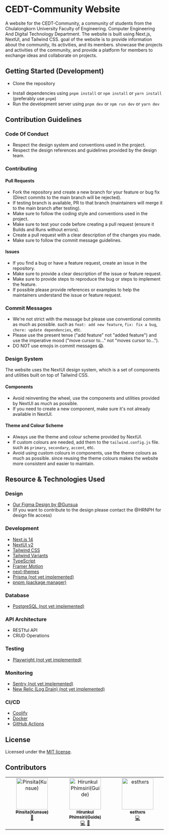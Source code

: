 # CEDT-Community Website

A website for the CEDT-Community, a community of students from the Chulalongkorn University Faculty of Engineering.
Computer Engineering And Digital Technology Department. The website is built using Next.js, NextUI, and Tailwind CSS.
goal of the website is to provide information about the community, its activities, and its members.
showcase the projects and activities of the community, and provide a platform for members to exchange ideas and collaborate on projects.

## Getting Started (Development)
- Clone the repository
<!-- TODO: Add Guidelines about envs later -->
- Install dependencies using `pnpm install` or `npm install` or `yarn install` (preferably use `pnpm`)
- Run the development server using `pnpm dev` or `npm run dev` or `yarn dev`

## Contribution Guidelines
### Code Of Conduct
- Respect the design system and conventions used in the project.
- Respect the design references and guidelines provided by the design team.
### Contributing
#### Pull Requests
- Fork the repository and create a new branch for your feature or bug fix (Direct commits to the main branch will be rejected).
- If testing branch is available, PR to that branch (maintainers will merge it to the main branch after testing).
- Make sure to follow the coding style and conventions used in the project.
- Make sure to test your code before creating a pull request (ensure it Builds and Runs without errors).
- Create a pull request with a clear description of the changes you made.
- Make sure to follow the commit message guidelines.
#### Issues
- If you find a bug or have a feature request, create an issue in the repository.
- Make sure to provide a clear description of the issue or feature request.
- Make sure to provide steps to reproduce the bug or steps to implement the feature.
- If possible please provide references or examples to help the maintainers understand the issue or feature request.
### Commit Messages
- We're not strict with the message but please use conventional commits as much as possible. such as `feat: add new feature`, `fix: fix a bug`, `chore: update dependencies`, etc.
- Please use the present tense ("add feature" not "added feature") and use the imperative mood ("move cursor to..." not "moves cursor to...").
- DO NOT use emojis in commit messages 😱.
### Design System
The website uses the NextUI design system, which is a set of components and utilities built on top of Tailwind CSS.
#### Components
- Avoid reinventing the wheel, use the components and utilities provided by NextUI as much as possible.
- If you need to create a new component, make sure it's not already available in NextUI.
#### Theme and Colour Scheme
- Always use the theme and colour scheme provided by NextUI.
- If custom colours are needed, add them to the `tailwind.config.js` file. such as `primary`, `secondary`, `accent`, etc.
- Avoid using custom colours in components, use the theme colours as much as possible. since reusing the theme colours makes the website more consistent and easier to maintain.

## Resource & Technologies Used
### Design
- [Our Figma Design by @Gunsua](https://www.figma.com/file/sWz4sWAIyFydHSnXQ02Ebp/cedt.community?type=design&node-id=0%3A1&mode=design&t=WBxCIIDkfzbPfiN1-1)
- (If you want to contribute to the design please contact the @HRNPH for design file access)
### Development
- [Next.js 14](https://nextjs.org/docs/getting-started)
- [NextUI v2](https://nextui.org/)
- [Tailwind CSS](https://tailwindcss.com/)
- [Tailwind Variants](https://tailwind-variants.org)
- [TypeScript](https://www.typescriptlang.org/)
- [Framer Motion](https://www.framer.com/motion/)
- [next-themes](https://github.com/pacocoursey/next-themes)
- [Prisma (not yet implemented)](https://www.prisma.io/)
- [pnpm (package manager)](https://pnpm.io/)
### Database
- [PostgreSQL (not yet implemented)](https://www.postgresql.org/)
### API Architecture
- RESTful API
- CRUD Operations
### Testing
<!-- we Only Do End2End testing since it's faster to write -->
- [Playwright (not yet implemented)](https://playwright.dev/) 
### Monitoring
- [Sentry (not yet implemented)](https://sentry.io/)
- [New Relic (Log Drain) (not yet implemented)](https://newrelic.com/)
### CI/CD
- [Coolify](https://coolify.io/)
- [Docker](https://www.docker.com/)
- [GitHub Actions](https://github.com/features/actions)

## License
Licensed under the [MIT license](https://github.com/nextui-org/next-app-template/blob/main/LICENSE).

## Contributors

<!-- ALL-CONTRIBUTORS-LIST:START - Do not remove or modify this section -->
<!-- prettier-ignore-start -->
<!-- markdownlint-disable -->
<table>
  <tbody>
    <tr>
      <td align="center" valign="top" width="14.28%"><a href="http://api-development.co"><img src="https://avatars.githubusercontent.com/u/48971612?v=4?s=100" width="100px;" alt="Pinsita(Kunsue)"/><br /><sub><b>Pinsita(Kunsue)</b></sub></a><br /><a href="#design-Gunsua" title="Design">🎨</a></td>
      <td align="center" valign="top" width="14.28%"><a href="https://github.com/hrnph"><img src="https://avatars.githubusercontent.com/u/51855316?v=4?s=100" width="100px;" alt="Hirunkul Phimsiri(Guide)"/><br /><sub><b>Hirunkul Phimsiri(Guide)</b></sub></a><br /><a href="#code-hrnph" title="Code">💻</a> <a href="#maintenance-hrnph" title="Maintenance">🚧</a></td>
      <td align="center" valign="top" width="14.28%"><a href="https://github.com/esthxrs"><img src="https://avatars.githubusercontent.com/u/143799250?v=4?s=100" width="100px;" alt="esthxrs"/><br /><sub><b>esthxrs</b></sub></a><br /><a href="#code-esthxrs" title="Code">💻</a></td>
    </tr>
  </tbody>
</table>

<!-- markdownlint-restore -->
<!-- prettier-ignore-end -->

<!-- ALL-CONTRIBUTORS-LIST:END -->